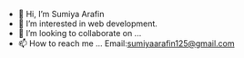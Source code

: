 - 👋 Hi, I’m Sumiya Arafin
- 👀 I’m interested in web development.
- 💞️ I’m looking to collaborate on ...
- 📫 How to reach me ...
      Email:sumiyaarafin125@gmail.com

<!---
Sumiya054/Sumiya054 is a ✨ special ✨ repository because its `README.md` (this file) appears on your GitHub profile.
You can click the Preview link to take a look at your changes.
--->
